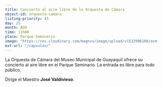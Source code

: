 ```yaml
---
title: Concierto al aire libre de la Orquesta de Cámara
object-id: orquesta-camara
listing-priority: 43
day: 25
month: AGO
time: 11h00
place: Parque Seminario
image: "https://res.cloudinary.com/magnvs/image/upload/v1532996160/ocm-1_beajud_urcxtk.jpg"
ext-url: "/capsulas/"
---
```

La Orquesta de Cámara del Museo Municipal de Guayaquil ofrece su concierto al aire libre en el Parque Seminario. La entrada es libre para todo público.

Dirige el Maestro **José Valdivieso**.
